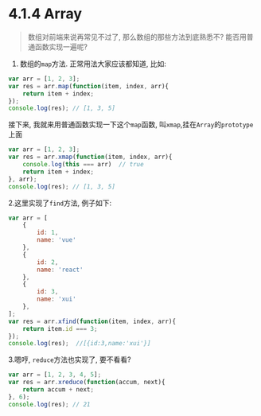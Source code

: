 <link rel="stylesheet" type="text/css" href="../assets/xui.css">
<script type="text/javascript" src="../assets/xui.js"></script>

# 4.1.4 Array

>数组对前端来说再常见不过了, 那么数组的那些方法到底熟悉不? 能否用普通函数实现一遍呢?

1. 数组的`map`方法. 正常用法大家应该都知道, 比如:

```js
var arr = [1, 2, 3];
var res = arr.map(function(item, index, arr){
    return item + index;
});
console.log(res); // [1, 3, 5]
```

接下来, 我就来用普通函数实现一下这个`map`函数, 叫`xmap`,挂在`Array`的`prototype`上面

```js
var arr = [1, 2, 3];
var res = arr.xmap(function(item, index, arr){
    console.log(this === arr)  // true
    return item + index;
}, arr);
console.log(res); // [1, 3, 5]
```

<script>
var arr = [1, 2, 3];
var res = arr.xmap(function(item, index, arr){
    console.log(this === arr)  // true
    return item + index;
}, arr);
console.log(res); // [1, 3, 5]
</script>

2.这里实现了`find`方法, 例子如下:
```js
var arr = [
    {
        id: 1,
        name: 'vue'
    },
    {
        id: 2,
        name: 'react'
    },
    {
        id: 3,
        name: 'xui'
    },
];
var res = arr.xfind(function(item, index, arr){
    return item.id === 3;
});
console.log(res);  //[{id:3,name:'xui'}]
```

3.嗯哼, `reduce`方法也实现了, 要不看看?
```js
var arr = [1, 2, 3, 4, 5];
var res = arr.xreduce(function(accum, next){
    return accum + next;
}, 6);
console.log(res); // 21
```